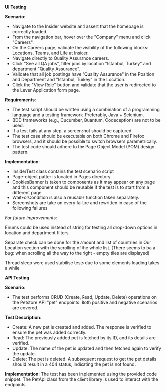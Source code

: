 **UI Testing**

**Scenario**:
* Navigate to the Insider website and assert that the homepage is correctly loaded.
* From the navigation bar, hover over the "Company" menu and click "Careers".
* On the Careers page, validate the visibility of the following blocks: Locations, Teams, and Life at Insider.
* Navigate directly to Quality Assurance careers.
* Click "See all QA jobs", filter jobs by location "Istanbul, Turkey" and department "Quality Assurance".
* Validate that all job postings have "Quality Assurance" in the Position and Department and "Istanbul, Turkey" in the Location.
* Click the "View Role" button and validate that the user is redirected to the Lever Application form page.

**Requirements**:
* The test script should be written using a combination of a programming language and a testing framework. Preferably, Java + Selenium.
* BDD frameworks (e.g., Cucumber, Quantum, Codeception) are not to be used.
* If a test fails at any step, a screenshot should be captured.
* The test case should be executable on both Chrome and Firefox browsers, and it should be possible to switch browsers parametrically.
* The test code should adhere to the Page Object Model (POM) design pattern.

**Implementation**:
* InsiderTest class contains the test scenario script
* Page-object patter is located in Pages directory
* CookiesBanner is taken to components as it may appear on any page and this component should be reusable if the test is to start from a different page
* WaitForCondition is also a reusable function taken separately.
* Screenshots are take on every failure and rewritten in case of the following failures

_For future improvements_: 

Enums could be used instead of string for testing all drop-down options in location and department filters.

Separate check can be done for the amount and list of countries in Our Location section with the scrolling of the whole list. (There seems to ba a bug: when scrolling all the way to the right - empty tiles are displayed)

Thread sleep were used stabilise tests due to some elements loading takes a while

**API Testing**

**Scenario**:
* The test performs CRUD (Create, Read, Update, Delete) operations on the Petstore API "pet" endpoints. Both positive and negative scenarios are covered.

**Test Description**:
* Create: A new pet is created and added. The response is verified to ensure the pet was added correctly.
* Read: The previously added pet is fetched by its ID, and its details are verified.
* Update: The name of the pet is updated and then fetched again to verify the update.
* Delete: The pet is deleted. A subsequent request to get the pet details should result in a 404 status, indicating the pet is not found.

**Implementation**:
The test has been implemented using the provided code snippet. The PetApi class from the client library is used to interact with the endpoints.

